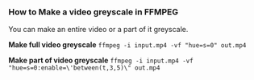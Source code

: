 ### How to Make a video greyscale  in FFMPEG

You can make an entire video or a part of it greyscale.

**Make full video greyscale**
`ffmpeg -i input.mp4 -vf "hue=s=0" out.mp4`

**Make part of video greyscale**
`ffmpeg -i input.mp4 -vf "hue=s=0:enable=\'between(t,3,5)\" out.mp4`